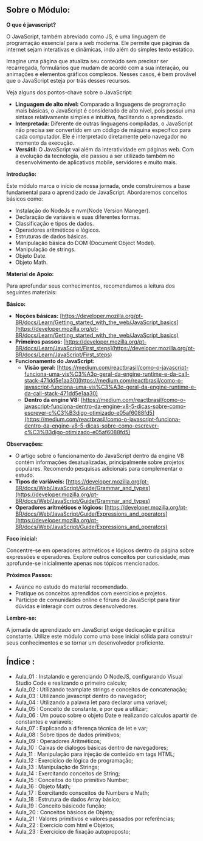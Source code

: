 ## Sobre o Módulo:

**O que é javascript?**


O JavaScript, também abreviado como JS, é uma linguagem de programação essencial para a web moderna. Ele permite que páginas da internet sejam interativas e dinâmicas, indo além do simples texto estático.

Imagine uma página que atualiza seu conteúdo sem precisar ser recarregada, formulários que mudam de acordo com a sua interação, ou animações e elementos gráficos complexos. Nesses casos, é bem provável que o JavaScript esteja por trás desses recursos.

Veja alguns dos pontos-chave sobre o JavaScript:

* **Linguagem de alto nível:** Comparado a linguagens de programação mais básicas, o JavaScript é considerado de alto nível, pois possui uma sintaxe relativamente simples e intuitiva, facilitando o aprendizado.
* **Interpretada:** Diferente de outras linguagens compiladas, o JavaScript não precisa ser convertido em um código de máquina específico para cada computador. Ele é interpretado diretamente pelo navegador no momento da execução.
* **Versátil:**  O JavaScript vai além da interatividade em páginas web. Com a evolução da tecnologia, ele passou a ser utilizado também no desenvolvimento de aplicativos mobile, servidores e muito mais.


**Introdução:**

Este módulo marca o início de nossa jornada, onde construiremos a base fundamental para o aprendizado de JavaScript. Abordaremos conceitos básicos como:

* Instalação do NodeJs e nvm(Node Version Maneger).
* Declaração de variáveis e suas diferentes formas.
* Classificação e tipos de dados.
* Operadores aritméticos e lógicos.
* Estruturas de dados básicas.
* Manipulação básica do DOM (Document Object Model).
* Manipulação de strings.
* Objeto Date.
* Objeto Math.

**Material de Apoio:**

Para aprofundar seus conhecimentos, recomendamos a leitura dos seguintes materiais:

**Básico:**

* **Noções básicas:** [https://developer.mozilla.org/pt-BR/docs/Learn/Getting_started_with_the_web/JavaScript_basics](https://developer.mozilla.org/pt-BR/docs/Learn/Getting_started_with_the_web/JavaScript_basics)
* **Primeiros passos:** [https://developer.mozilla.org/pt-BR/docs/Learn/JavaScript/First_steps](https://developer.mozilla.org/pt-BR/docs/Learn/JavaScript/First_steps)
* **Funcionamento do JavaScript:**
    * **Visão geral:** [https://medium.com/reactbrasil/como-o-javascript-funciona-uma-vis%C3%A3o-geral-da-engine-runtime-e-da-call-stack-471dd5e1aa30](https://medium.com/reactbrasil/como-o-javascript-funciona-uma-vis%C3%A3o-geral-da-engine-runtime-e-da-call-stack-471dd5e1aa30)
    * **Dentro da engine V8:** [https://medium.com/reactbrasil/como-o-javascript-funciona-dentro-da-engine-v8-5-dicas-sobre-como-escrever-c%C3%B3digo-otimizado-e05af6088fd5](https://medium.com/reactbrasil/como-o-javascript-funciona-dentro-da-engine-v8-5-dicas-sobre-como-escrever-c%C3%B3digo-otimizado-e05af6088fd5)

**Observações:**

* O artigo sobre o funcionamento do JavaScript dentro da engine V8 contém informações desatualizadas, principalmente sobre projetos populares. Recomendo pesquisas adicionais para complementar o estudo.
* **Tipos de variáveis:** [https://developer.mozilla.org/pt-BR/docs/Web/JavaScript/Guide/Grammar_and_types](https://developer.mozilla.org/pt-BR/docs/Web/JavaScript/Guide/Grammar_and_types)
* **Operadores aritméticos e lógicos:** [https://developer.mozilla.org/pt-BR/docs/Web/JavaScript/Guide/Expressions_and_operators](https://developer.mozilla.org/pt-BR/docs/Web/JavaScript/Guide/Expressions_and_operators)

**Foco inicial:**

Concentre-se em operadores aritméticos e lógicos dentro da página sobre expressões e operadores. Explore outros conceitos por curiosidade, mas aprofunde-se inicialmente apenas nos tópicos mencionados.

**Próximos Passos:**

* Avance no estudo do material recomendado.
* Pratique os conceitos aprendidos com exercícios e projetos.
* Participe de comunidades online e fóruns de JavaScript para tirar dúvidas e interagir com outros desenvolvedores.

**Lembre-se:**

A jornada de aprendizado em JavaScript exige dedicação e prática constante. Utilize este módulo como uma base inicial sólida para construir seus conhecimentos e se tornar um desenvolvedor proficiente.

## Índice :
 - Aula_01 : Instalando e gerenciando O NodeJS, configurando Visual Studio Code e realizando o primeiro calculo;
 - Aula_02 : Utilizando teamplate strings e conceitos de concatenação;
 - Aula_03 : Utilizando javascript dentro do navegador;
 - Aula_04 : Utilizando a palavra let para declarar uma variavel;
 - Aula_05 : Conceito de constante, e por que a utilizar;
 - Aula_06 : Um pouco sobre o objeto Date e realizando calculos apartir de constantes e variaveis;
 - Aula_07 : Explicando a diferença técnica de let e var;
 - Aula_08 : Sobre tipos de dados primitivos;
 - Aula_09 : Operadores Aritméticos;
 - Aula_10 : Caixas de dialogos básicas dentro de navegadores;
 - Aula_11 : Manipulação para injeção de conteúdo em tags HTML;
 - Aula_12 : Exercícico de lógica de programação;
 - Aula_13 : Manipulação de Strings;
 - Aula_14 : Exercitando conceitos de String;
 - Aula_15 : Conceitos do tipo primitivo Number;
 - Aula_16 : Objeto Math;
 - Aula_17 : Exercitando consceitos de Numbers e Math;
 - Aula_18 : Estrutura de dados Array básico;
 - Aula_19 : Conceito básicode função;
 - Aula_20 : Conceitos básicos de Objeto;
 - Aula_21 : Valores primitivos e valores passados por referências;
 - Aula_22 : Exercício com html e Objetos;
 - Aula_23 : Exercícico de fixação autoproposto;
